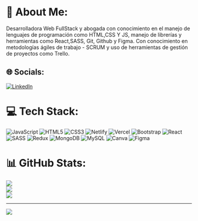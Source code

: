 # 💫 About Me:
Desarrolladora Web FullStack y abogada con conocimiento en el manejo de lenguajes de programación como HTML,CSS Y JS, manejo de librerías y herramientas como React,SASS, Git, Github y Figma. Con conocimiento en metodologías ágiles de trabajo - SCRUM y uso de herramientas de gestión de proyectos como Trello.<br>


## 🌐 Socials:
[![LinkedIn](https://img.shields.io/badge/LinkedIn-%230077B5.svg?logo=linkedin&logoColor=white)](https://linkedin.com/in/https://www.linkedin.com/in/karen-andrea-ni%C3%B1o-angulo-262152201/) 

# 💻 Tech Stack:
![JavaScript](https://img.shields.io/badge/javascript-%23323330.svg?style=flat&logo=javascript&logoColor=%23F7DF1E) ![HTML5](https://img.shields.io/badge/html5-%23E34F26.svg?style=flat&logo=html5&logoColor=white) ![CSS3](https://img.shields.io/badge/css3-%231572B6.svg?style=flat&logo=css3&logoColor=white) ![Netlify](https://img.shields.io/badge/netlify-%23000000.svg?style=flat&logo=netlify&logoColor=#00C7B7) ![Vercel](https://img.shields.io/badge/vercel-%23000000.svg?style=flat&logo=vercel&logoColor=white) ![Bootstrap](https://img.shields.io/badge/bootstrap-%23563D7C.svg?style=flat&logo=bootstrap&logoColor=white) ![React](https://img.shields.io/badge/react-%2320232a.svg?style=flat&logo=react&logoColor=%2361DAFB) ![SASS](https://img.shields.io/badge/SASS-hotpink.svg?style=flat&logo=SASS&logoColor=white) ![Redux](https://img.shields.io/badge/redux-%23593d88.svg?style=flat&logo=redux&logoColor=white) ![MongoDB](https://img.shields.io/badge/MongoDB-%234ea94b.svg?style=flat&logo=mongodb&logoColor=white) ![MySQL](https://img.shields.io/badge/mysql-%2300f.svg?style=flat&logo=mysql&logoColor=white) ![Canva](https://img.shields.io/badge/Canva-%2300C4CC.svg?style=flat&logo=Canva&logoColor=white) 	![Figma](https://img.shields.io/badge/figma-%23F24E1E.svg?style=flat&logo=figma&logoColor=white)

# 📊 GitHub Stats:
![](https://github-readme-stats.vercel.app/api?username=Andrea-25-11&theme=radical&hide_border=false&include_all_commits=true&count_private=false)<br/>
![](https://github-readme-streak-stats.herokuapp.com/?user=Andrea-25-11&theme=radical&hide_border=false)<br/>
![](https://github-readme-stats.vercel.app/api/top-langs/?username=Andrea-25-11&theme=radical&hide_border=false&include_all_commits=true&count_private=false&layout=compact)

---
[![](https://visitcount.itsvg.in/api?id=Andrea-25-11&icon=0&color=11)](https://visitcount.itsvg.in)

<!-- Proudly created with GPRM ( https://gprm.itsvg.in ) -->
